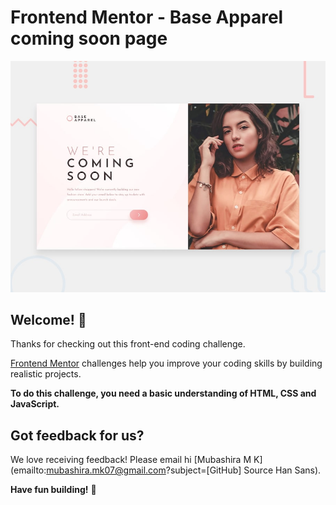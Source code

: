 # Frontend Mentor - Base Apparel coming soon page

![Design preview for the Base Apparel coming soon page coding challenge](./design/desktop-preview.jpg)

## Welcome! 👋

Thanks for checking out this front-end coding challenge.

[Frontend Mentor](https://www.frontendmentor.io) challenges help you improve your coding skills by building realistic projects.

**To do this challenge, you need a basic understanding of HTML, CSS and JavaScript.**


## Got feedback for us?

We love receiving feedback! Please email hi [Mubashira M K](emailto:mubashira.mk07@gmail.com?subject=[GitHub] Source Han Sans).



**Have fun building!** 🚀
